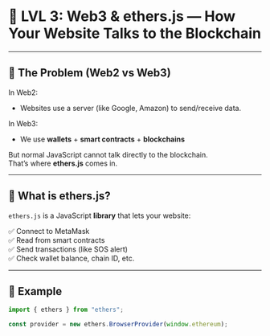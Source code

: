 # 🔗 LVL 3: Web3 & ethers.js — How Your Website Talks to the Blockchain

---

## 🧠 The Problem (Web2 vs Web3)

In Web2:
- Websites use a server (like Google, Amazon) to send/receive data.

In Web3:
- We use **wallets** + **smart contracts** + **blockchains**

But normal JavaScript cannot talk directly to the blockchain.  
That’s where **ethers.js** comes in.

---

## 🔌 What is ethers.js?

`ethers.js` is a JavaScript **library** that lets your website:

✅ Connect to MetaMask  
✅ Read from smart contracts  
✅ Send transactions (like SOS alert)  
✅ Check wallet balance, chain ID, etc.

---

## 🧪 Example

```js
import { ethers } from "ethers";

const provider = new ethers.BrowserProvider(window.ethereum);
